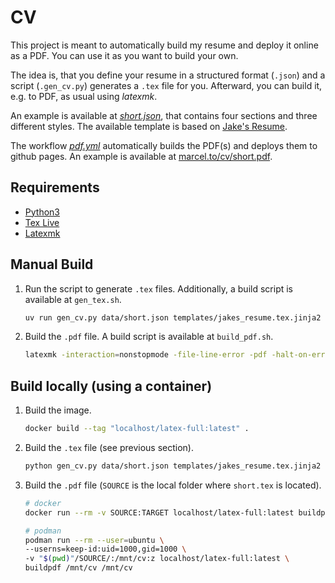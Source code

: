 # CV

This project is meant to automatically build my resume and deploy it online as a PDF.
You can use it as you want to build your own.

The idea is, that you define your resume in a structured format (`.json`) and a script (`.gen_cv.py`) generates a `.tex` file for you.
Afterward, you can build it, e.g. to PDF, as usual using _latexmk_.

An example is available at [_short.json_](./data/short.json), that contains four sections and three different styles.
The available template is based on [Jake's Resume](https://www.overleaf.com/latex/templates/jakes-resume/syzfjbzwjncs).

The workflow [_pdf.yml_](./.github/workflows/pdf.yml) automatically builds the PDF(s) and deploys them to github pages.
An example is available at [marcel.to/cv/short.pdf](https://marcel.to/cv/short.pdf).

## Requirements

-   [Python3](https://www.python.org/)
-   [Tex Live](https://www.tug.org/texlive/)
-   [Latexmk](https://ctan.org/pkg/latexmk/)

## Manual Build

1. Run the script to generate `.tex` files. Additionally, a build script is available at `gen_tex.sh`.
    ```sh
    uv run gen_cv.py data/short.json templates/jakes_resume.tex.jinja2 short.tex
    ```
2. Build the `.pdf` file. A build script is available at `build_pdf.sh`.
    ```sh
    latexmk -interaction=nonstopmode -file-line-error -pdf -halt-on-error -shell-escape -outdir=. short.tex
    ```

## Build locally (using a container)

1. Build the image.

    ```sh
    docker build --tag "localhost/latex-full:latest" .
    ```

2. Build the `.tex` file (see previous section).

    ```sh
    python gen_cv.py data/short.json templates/jakes_resume.tex.jinja2 short.tex
    ```

3. Build the `.pdf` file (`SOURCE` is the local folder where `short.tex` is located).

    ```sh
    # docker
    docker run --rm -v SOURCE:TARGET localhost/latex-full:latest buildpdf SOURCE DEST

    # podman
    podman run --rm --user=ubuntu \
    --userns=keep-id:uid=1000,gid=1000 \
    -v "$(pwd)"/SOURCE/:/mnt/cv:z localhost/latex-full:latest \
    buildpdf /mnt/cv /mnt/cv
    ```

